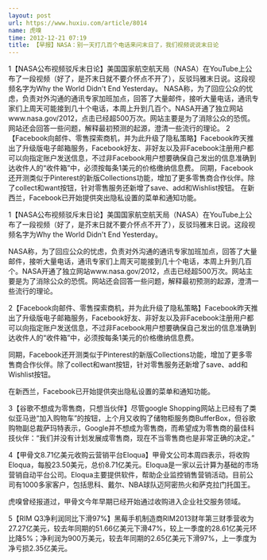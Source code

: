 ```yaml
---
layout: post
url: https://www.huxiu.com/article/8014
name: 虎嗅
time: 2012-12-21 07:19
title: 【早报】NASA：别一天打几百个电话来问末日了，我们视频说说末日论
---
```

1【NASA公布视频驳斥末日论】美国国家航空航天局（NASA）在YouTube上公布了一段视频（好了，是芥末日就不要介怀点不开了），反驳玛雅末日说。这段视频名字为Why the World Didn't End Yesterday。 NASA称，为了回应公众的忧虑，负责对外沟通的通讯专家加班加点，回答了大量邮件，接听大量电话，通讯专家们上周天可能接到几十个电话，本周上升到几百个。NASA开通了独立网站www.nasa.gov/2012，点击已经超500万次。网站主要是为了消除公众的恐慌。网站还会回答一些问题，解释最初预测的起源，澄清一些流行的理论。 2【Facebook向邮件、零售探索商机，并为此升级了隐私策略】Facebook昨天推出了升级版电子邮箱服务，Facebook好友、非好友以及非Facebook注册用户都可以向指定账户发送信息，不过非Facebook用户想要确保自己发出的信息准确到达收件人的“收件箱”中，必须按每条1美元的价格缴纳信息费。 同期，Facebook还开测类似于Pinterest的新版Collections功能，增加了更多零售商合作伙伴。除了collect和want按钮，针对零售服务还新增了save、add和Wishlist按钮。 在新西兰，Facebook已开始提供突出隐私设置的菜单和通知功能。

1【NASA公布视频驳斥末日论】美国国家航空航天局（NASA）在YouTube上公布了一段视频（好了，是芥末日就不要介怀点不开了），反驳玛雅末日说。这段视频名字为Why the World Didn't End Yesterday。

NASA称，为了回应公众的忧虑，负责对外沟通的通讯专家加班加点，回答了大量邮件，接听大量电话，通讯专家们上周天可能接到几十个电话，本周上升到几百个。NASA开通了独立网站www.nasa.gov/2012，点击已经超500万次。网站主要是为了消除公众的恐慌。网站还会回答一些问题，解释最初预测的起源，澄清一些流行的理论。

2【Facebook向邮件、零售探索商机，并为此升级了隐私策略】Facebook昨天推出了升级版电子邮箱服务，Facebook好友、非好友以及非Facebook注册用户都可以向指定账户发送信息，不过非Facebook用户想要确保自己发出的信息准确到达收件人的“收件箱”中，必须按每条1美元的价格缴纳信息费。

同期，Facebook还开测类似于Pinterest的新版Collections功能，增加了更多零售商合作伙伴。除了collect和want按钮，针对零售服务还新增了save、add和Wishlist按钮。

在新西兰，Facebook已开始提供突出隐私设置的菜单和通知功能。

3【谷歌不想成为零售商，只想当伙伴】尽管google Shopping网站上已经有了类似亚马逊“加入购物车”的按钮，上个月又收购了储物柜服务商BufferBox，但谷歌购物副总裁萨玛特表示，Google并不想成为零售商，而希望成为零售商的最佳科技伙伴：“我们并没有计划发展成零售商，现在不当零售商也是非常正确的决定。”

4【甲骨文8.71亿美元收购云营销平台Eloqua】甲骨文公司本周四表示，将收购Eloqua，每股23.50美元，总价8.71亿美元。Eloqua是一家以云计算为基础的市场营销自动平台公司。Eloqua主要提供软件，帮助企业监控销售营销活动。目前公司有1000多家客户，包括思科、戴尔、NBA球队迈阿密热火和萨克拉门托国王。

虎嗅曾经报道过，甲骨文今年早期已经开始通过收购进入企业社交服务领域。

5【RIM Q3净利润同比下滑97%】黑莓手机制造商RIM2013财年第三财季营收为27.27亿美元，较去年同期的51.66亿美元下滑47%，较上一季度的28.61亿美元环比降5%；净利润为900万美元，较去年同期的2.65亿美元下滑97%，上一季度为净亏损2.35亿美元。

